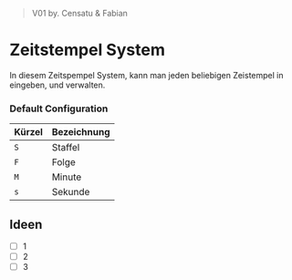 > V01
> by. Censatu & Fabian
# Zeitstempel System #

In diesem Zeitspempel System, kann man jeden beliebigen Zeistempel in eingeben, und verwalten.

### Default Configuration

|   Kürzel   |    Bezeichnung   |
|------------|------------------|
| `S`        | Staffel          |
| `F`        | Folge            |
| `M`        | Minute           |
| `s`        | Sekunde          |



## Ideen

- [ ] 1
- [ ] 2
- [ ] 3
